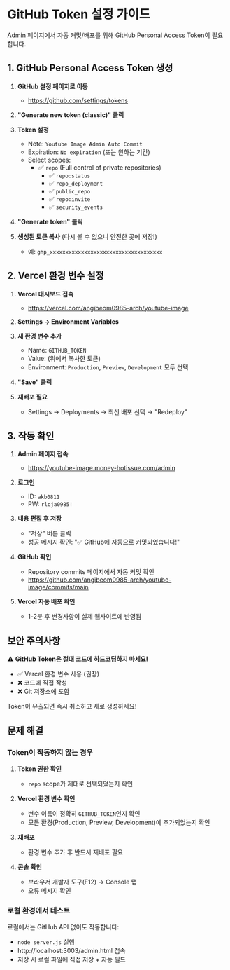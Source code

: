 # GitHub Token 설정 가이드

Admin 페이지에서 자동 커밋/배포를 위해 GitHub Personal Access Token이 필요합니다.

## 1. GitHub Personal Access Token 생성

1. **GitHub 설정 페이지로 이동**
   - https://github.com/settings/tokens

2. **"Generate new token (classic)" 클릭**

3. **Token 설정**
   - Note: `Youtube Image Admin Auto Commit`
   - Expiration: `No expiration` (또는 원하는 기간)
   - Select scopes:
     - ✅ `repo` (Full control of private repositories)
       - ✅ `repo:status`
       - ✅ `repo_deployment`
       - ✅ `public_repo`
       - ✅ `repo:invite`
       - ✅ `security_events`

4. **"Generate token" 클릭**

5. **생성된 토큰 복사** (다시 볼 수 없으니 안전한 곳에 저장!)
   - 예: `ghp_xxxxxxxxxxxxxxxxxxxxxxxxxxxxxxxxxxxx`

## 2. Vercel 환경 변수 설정

1. **Vercel 대시보드 접속**
   - https://vercel.com/angibeom0985-arch/youtube-image

2. **Settings → Environment Variables**

3. **새 환경 변수 추가**
   - Name: `GITHUB_TOKEN`
   - Value: (위에서 복사한 토큰)
   - Environment: `Production`, `Preview`, `Development` 모두 선택

4. **"Save" 클릭**

5. **재배포 필요**
   - Settings → Deployments → 최신 배포 선택 → "Redeploy"

## 3. 작동 확인

1. **Admin 페이지 접속**
   - https://youtube-image.money-hotissue.com/admin

2. **로그인**
   - ID: `akb0811`
   - PW: `rlqja0985!`

3. **내용 편집 후 저장**
   - "저장" 버튼 클릭
   - 성공 메시지 확인: "✅ GitHub에 자동으로 커밋되었습니다!"

4. **GitHub 확인**
   - Repository commits 페이지에서 자동 커밋 확인
   - https://github.com/angibeom0985-arch/youtube-image/commits/main

5. **Vercel 자동 배포 확인**
   - 1-2분 후 변경사항이 실제 웹사이트에 반영됨

## 보안 주의사항

⚠️ **GitHub Token은 절대 코드에 하드코딩하지 마세요!**

- ✅ Vercel 환경 변수 사용 (권장)
- ❌ 코드에 직접 작성
- ❌ Git 저장소에 포함

Token이 유출되면 즉시 취소하고 새로 생성하세요!

## 문제 해결

### Token이 작동하지 않는 경우

1. **Token 권한 확인**
   - `repo` scope가 제대로 선택되었는지 확인

2. **Vercel 환경 변수 확인**
   - 변수 이름이 정확히 `GITHUB_TOKEN`인지 확인
   - 모든 환경(Production, Preview, Development)에 추가되었는지 확인

3. **재배포**
   - 환경 변수 추가 후 반드시 재배포 필요

4. **콘솔 확인**
   - 브라우저 개발자 도구(F12) → Console 탭
   - 오류 메시지 확인

### 로컬 환경에서 테스트

로컬에서는 GitHub API 없이도 작동합니다:
- `node server.js` 실행
- http://localhost:3003/admin.html 접속
- 저장 시 로컬 파일에 직접 저장 + 자동 빌드
